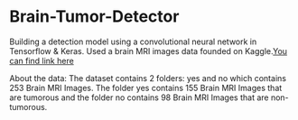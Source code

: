 # Brain-Tumor-Detector
Building a detection model using a convolutional neural network in Tensorflow & Keras.
Used a brain MRI images data founded on Kaggle.[You can find link here](https://www.kaggle.com/datasets/navoneel/brain-mri-images-for-brain-tumor-detection)

About the data:
The dataset contains 2 folders: yes and no which contains 253 Brain MRI Images. The folder yes contains 155 Brain MRI Images that are tumorous and the folder no contains 98 Brain MRI Images that are non-tumorous.
